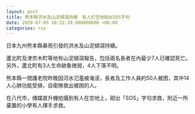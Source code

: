 ```yaml
---
layout: post
title: 熊本縣洪水及山泥傾瀉持續　有人於空地砌出SOS字句
date: 2020-07-05 10:32:19.000000000 +08:00
categories: rss
---
```


日本九州熊本縣暴雨引發的洪水及山泥傾瀉持續。

蘆北町及津奈木町等地有山泥傾瀉報告，包括兩名長者在內最少7人已確認死亡。另外，蘆北町有3人生命跡象微弱，4人下落不明。

熊本縣一間護老院昨晚因河水氾濫被淹浸，長者及工作人員約50人被困，其中14人心肺功能受損，自衛隊救出被困的人。

在八代市，傳媒直升機拍攝到有人在空地上，砌出「SOS」字句求救，附近一所棄置的小學有人揮手求救。
